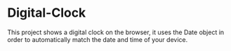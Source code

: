 # Digital-Clock
This project shows a digital clock on the browser, it uses the Date object in order to automatically match the date and time of your device. 

